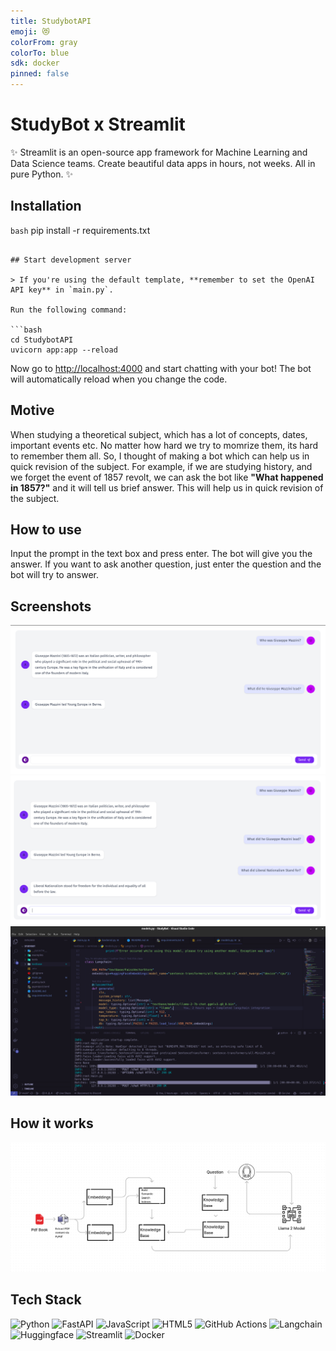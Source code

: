 ```yaml
---
title: StudybotAPI
emoji: 😻
colorFrom: gray
colorTo: blue
sdk: docker
pinned: false
---
```


# StudyBot x Streamlit

✨ Streamlit is an open-source app framework for Machine Learning and Data Science teams. Create beautiful data apps in hours, not weeks. All in pure Python. ✨

## Installation

```bash```
pip install -r requirements.txt
```

## Start development server

> If you're using the default template, **remember to set the OpenAI API key** in `main.py`.

Run the following command:

```bash
cd StudybotAPI
uvicorn app:app --reload
```

Now go to [http://localhost:4000](http://localhost:4000) and start chatting with your bot! The bot will automatically reload when you change the code.

## Motive
When studying a theoretical subject, which has a lot of concepts, dates, important events etc. No matter how hard we try to momrize them, its hard to remember them all. So, I thought of making a bot which can help us in quick revision of the subject. For example, if we are studying history, and we forget the event of 1857 revolt, we can ask the bot like **"What happened in 1857?"** and it will tell us brief answer. This will help us in quick revision of the subject.

## How to use
Input the prompt in the text box and press enter. The bot will give you the answer. If you want to ask another question, just enter the question and the bot will try to answer.

## Screenshots
![image](StudybotAPI/assets/ss1.png)
![image](StudybotAPI/assets/ss2.png)
![image](StudybotAPI/assets/ss3.png)

## How it works
![image](StudybotAPI/assets/flowchart.png)

## Tech Stack
![Python](https://img.shields.io/badge/python-3670A0?style=for-the-badge&logo=python&logoColor=ffdd54)
![FastAPI](https://img.shields.io/badge/FastAPI-005571?style=for-the-badge&logo=fastapi)
![JavaScript](https://img.shields.io/badge/javascript-%23323330.svg?style=for-the-badge&logo=javascript&logoColor=%23F7DF1E)
![HTML5](https://img.shields.io/badge/html5-%23E34F26.svg?style=for-the-badge&logo=html5&logoColor=white)
![GitHub Actions](https://img.shields.io/badge/github%20actions-%232671E5.svg?style=for-the-badge&logo=githubactions&logoColor=white)
![Langchain](https://img.shields.io/badge/langchain-%23E34F26.svg?style=for-the-badge&logo=langchains&logoColor=white)
![Huggingface](https://img.shields.io/badge/huggingface-%23E34F26.svg?style=for-the-badge&logo=huggingface&logoColor=white)
![Streamlit](https://img.shields.io/badge/streamlit-%23E34F26.svg?style=for-the-badge&logo=streamlit&logoColor=white)
![Docker](https://img.shields.io/badge/docker-%23E34F26.svg?style=for-the-badge&logo=docker&logoColor=white)
